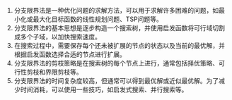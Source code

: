 

1. 分支限界法是一种优化问题的求解方法，可以用于求解许多困难的问题，如最小化或最大化目标函数的线性规划问题、TSP问题等。
2. 分支限界法的基本思想是逐步构造一个搜索树，并使用启发函数将可行域切割成多个子域，以加快搜索速度。
3. 在搜索过程中，需要保存每个还未被扩展的节点的状态以及当前的最优解，并根据启发函数选择合适的节点进行扩展。
4. 分支限界法的剪枝策略是在搜索树的每个节点上进行，通常包括择优策略、可行性剪枝和界限剪枝等。
5. 分支限界法的时间复杂度较高，但通常可以得到最优解或近似最优解。为了减少时间消耗，可以使用一些技巧，如启发式搜索、并行搜索等。